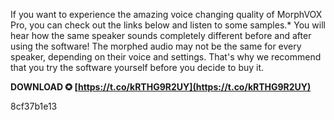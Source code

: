 
 
If you want to experience the amazing voice changing quality of MorphVOX Pro, you can check out the links below and listen to some samples.\* You will hear how the same speaker sounds completely different before and after using the software! The morphed audio may not be the same for every speaker, depending on their voice and settings. That's why we recommend that you try the software yourself before you decide to buy it.
 
**DOWNLOAD ✪ [https://t.co/kRTHG9R2UY](https://t.co/kRTHG9R2UY)**


 8cf37b1e13
 
